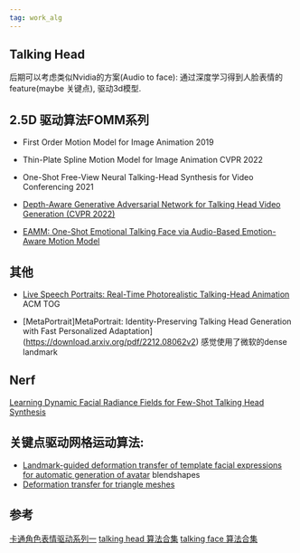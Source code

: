 ```yaml
---
tag: work_alg
---
```

## Talking Head

后期可以考虑类似Nvidia的方案(Audio to face): 通过深度学习得到人脸表情的feature(maybe 关键点), 驱动3d模型.

## 2.5D 驱动算法FOMM系列

* First Order Motion Model for Image Animation 2019

* Thin-Plate Spline Motion Model for Image Animation CVPR 2022

* One-Shot Free-View Neural Talking-Head Synthesis for Video Conferencing 2021

* [Depth-Aware Generative Adversarial Network for Talking Head Video Generation (CVPR 2022)](https://github.com/harlanhong/CVPR2022-DaGAN)


* [EAMM: One-Shot Emotional Talking Face via Audio-Based Emotion-Aware Motion Model](https://github.com/jixinya/EAMM/)

## 其他

* [Live Speech Portraits: Real-Time Photorealistic Talking-Head Animation](https://yuanxunlu.github.io/projects/LiveSpeechPortraits/) ACM TOG

* [MetaPortrait]MetaPortrait: Identity-Preserving Talking Head Generation with Fast Personalized Adaptation](https://download.arxiv.org/pdf/2212.08062v2)
    感觉使用了微软的dense landmark

## Nerf
[Learning Dynamic Facial Radiance Fields for Few-Shot Talking Head Synthesis](https://github.com/sstzal/DFRF)


## 关键点驱动网格运动算法:
* [Landmark-guided deformation transfer of template facial expressions for automatic generation of avatar](https://github.com/diegothomas/Avatar-generation-3DRW2019-) blendshapes
* [Deformation transfer for triangle meshes](https://github.com/mickare/Deformation-Transfer-for-Triangle-Meshes)

## 参考
[卡通角色表情驱动系列一](https://blog.csdn.net/zb1165048017/article/details/115491531)
[talking head 算法合集](https://github.com/harlanhong/awesome-talking-head-generation)
[talking face 算法合集](https://github.com/YunjinPark/awesome_talking_face_generation)